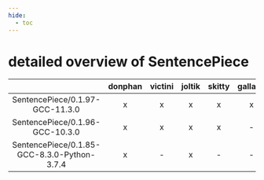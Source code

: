 ```yaml
---
hide:
  - toc
---
```


detailed overview of SentencePiece
==================================

| |donphan|victini|joltik|skitty|gallade|accelgor|swalot|doduo|
| :---: | :---: | :---: | :---: | :---: | :---: | :---: | :---: | :---: |
|SentencePiece/0.1.97-GCC-11.3.0|x|x|x|x|x|x|x|x|
|SentencePiece/0.1.96-GCC-10.3.0|x|x|x|x|-|x|x|x|
|SentencePiece/0.1.85-GCC-8.3.0-Python-3.7.4|x|-|x|-|-|-|-|x|
